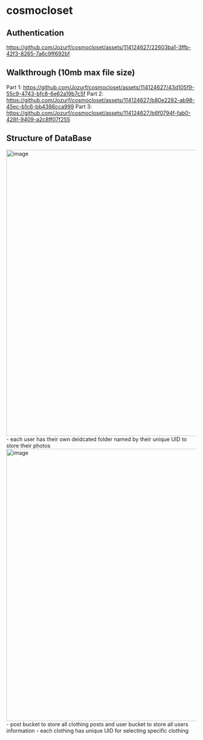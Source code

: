 # cosmocloset
## Authentication
https://github.com/Jozurf/cosmocloset/assets/114124627/22603ba1-3ffb-42f3-8265-7a6c9ff692bf
## Walkthrough (10mb max file size) 
Part 1:
https://github.com/Jozurf/cosmocloset/assets/114124627/43d105f9-55c9-4743-bfc8-6e62a19b7c5f
Part 2:
https://github.com/Jozurf/cosmocloset/assets/114124627/b80e2282-ab98-45ec-b1c6-bb4386cca999
Part 3:
https://github.com/Jozurf/cosmocloset/assets/114124627/b6f0794f-fab0-428f-9409-a2c8ff07f255
## Structure of DataBase
<img width="758" alt="image" src="https://github.com/Jozurf/cosmocloset/assets/114124627/c2a53514-0c83-4ace-aa45-5ac2674bd5b4">
- each user has their own deidcated folder named by their unique UID to store their photos
<img width="721" alt="image" src="https://github.com/Jozurf/cosmocloset/assets/114124627/09b9a239-954c-4a01-b44d-f53c9c16c831">
- post bucket to store all clothing posts and user bucket to store all users information
- each clothing has unique UID for selecting specific clothing
